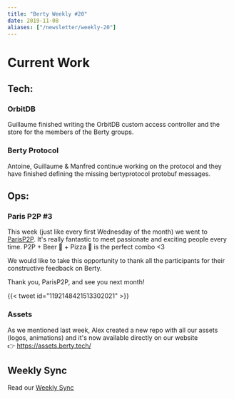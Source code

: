 ```yaml
---
title: "Berty Weekly #20"
date: 2019-11-08
aliases: ["/newsletter/weekly-20"]
---
```


# Current Work

## Tech:

### OrbitDB
Guillaume finished writing the OrbitDB custom access controller and the store for the members of the Berty groups.

### Berty Protocol
Antoine, Guillaume & Manfred continue working on the protocol and they have finished defining the missing bertyprotocol protobuf messages.

## Ops:

### Paris P2P #3
This week (just like every first Wednesday of the month) we went to [ParisP2P](https://p2p.paris/en/event/monthly-3/). It's really fantastic to meet passionate and exciting people every time.  P2P + Beer 🍺 + Pizza 🍕 is the perfect combo <3

We would like to take this opportunity to thank all the participants for their constructive feedback on Berty.

Thank you, ParisP2P, and see you next month!

{{< tweet id="1192148421513302021" >}}

### Assets
As we mentioned last week, Alex created a new repo with all our assets (logos, animations) and it's now available directly on our website</br> 👉 https://assets.berty.tech/


## Weekly Sync

Read our [Weekly Sync](https://github.com/berty/mgmt/blob/master/meeting-notes/2019/Q4/2019-11-08--staff-team-weekly-sync.md)
